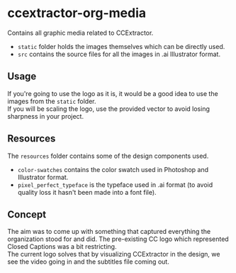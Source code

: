 # ccextractor-org-media
Contains all graphic media related to CCExtractor.
- ```static``` folder holds the images themselves which can be directly used.
- ```src``` contains the source files for all the images in .ai Illustrator format.

## Usage
If you're going to use the logo as it is, it would be a good idea to use the images from the `static` folder. <br>
If you will be scaling the logo, use the provided vector to avoid losing sharpness in your project.

## Resources
The `resources` folder contains some of the design components used.
- `color-swatches` contains the color swatch used in Photoshop and Illustrator format.
- `pixel_perfect_typeface` is the typeface used in .ai format (to avoid quality loss it hasn't been made into a font file).

## Concept
The aim was to come up with something that captured everything the organization stood for and did. The pre-existing CC logo which represented Closed Captions was a bit restricting. <br>
The current logo solves that by visualizing CCExtractor in the design, we see the video going in and the subtitles file coming out.
